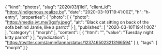 {
  "kind": "photos",
  "slug": "2020/03/j1ldi",
  "client_id": "https://indigenous.realize.be",
  "date": "2020-03-10T19:41:00Z",
  "h": "h-entry",
  "properties": {
    "photo": [
      {
        "photo": "https://media.jvt.me/0gxfy.jpeg",
        "alt": "Black cat sitting on back of the sofa behind Jamie, like a parrot"
      }
    ],
    "published": [
      "2020-03-10T19:41:00Z"
    ],
    "category": [
      "morph"
    ],
    "content": [
      {
        "html": "",
        "value": "Tuesday night kitty parrot"
      }
    ],
    "syndication": [
      "https://twitter.com/JamieTanna/status/1237465023213166594"
    ]
  },
  "tags": [
    "morph"
  ]
}
